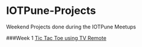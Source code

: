 IOTPune-Projects
================

Weekend Projects done during the IOTPune Meetups


###Week 1
[Tic Tac Toe using TV Remote](internetofthings-pune.blogspot.com/2013/05/the-first-project.html)